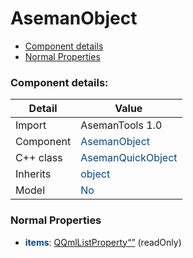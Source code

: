 # AsemanObject

 * [Component details](#component-details)
 * [Normal Properties](#normal-properties)


### Component details:

|Detail|Value|
|------|-----|
|Import|AsemanTools 1.0|
|Component|<font color='#074885'>AsemanObject</font>|
|C++ class|<font color='#074885'>AsemanQuickObject</font>|
|Inherits|<font color='#074885'>object</font>|
|Model|<font color='#074885'>No</font>|


### Normal Properties

* <font color='#074885'><b>items</b></font>: [QQmlListProperty<Q>](https://github.com/Aseman-Land/libqtelegram-aseman-edition/blob/API51/telegram/documents/types/qqmllistproperty<q>.md) (readOnly)




